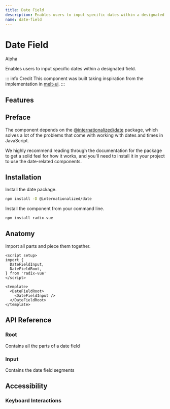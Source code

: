 ```yaml
---
title: Date Field
description: Enables users to input specific dates within a designated field.
name: date-field
---
```


# Date Field

<Badge>Alpha</Badge>

<Description>
Enables users to input specific dates within a designated field.
</Description>

<ComponentPreview name="DateField" />

::: info Credit
This component was built taking inspiration from the implementation in [melt-ui](https://github.com/melt-ui/melt-ui).
:::

## Features

<Highlights
  :features="[
    'Full keyboard navigation',
    'Can be controlled or uncontrolled',
    'Focus is fully managed',
    'Localization support',
    'Highly composable',
    'Accessible by default',
    'Supports both date and date-time formats'
  ]"
/>

## Preface

The component depends on the [@internationalized/date](https://react-spectrum.adobe.com/internationalized/date/index.html) package, which solves a lot of the problems that come with working with dates and times in JavaScript.

We highly recommend reading through the documentation for the package to get a solid feel for how it works, and you'll need to install it in your project to use the date-related components.

## Installation

Install the date package.

```bash
npm install -D @internationalized/date
```

Install the component from your command line.

```bash
npm install radix-vue
```

## Anatomy

Import all parts and piece them together.

```vue
<script setup>
import {
  DateFieldInput,
  DateFieldRoot,
} from 'radix-vue'
</script>

<template>
  <DateFieldRoot>
    <DateFieldInput />
  </DateFieldRoot>
</template>
```

## API Reference

### Root

Contains all the parts of a date field

<!-- @include: @/meta/DateFieldRoot.md -->

### Input

Contains the date field segments

<!-- @include: @/meta/DateFieldInput.md -->

## Accessibility

### Keyboard Interactions

<KeyboardTable
  :data="[
    {
      keys: ['Tab'],
      description: 'When focus moves onto the date field, focuses the first segment.'
    },
    {
      keys: ['ArrowLeft', 'ArrowRight'],
      description:
      `
         Navigates between the date field segments.
      `
    },
    {
      keys: ['ArrowUp', 'ArrowDown'],
      description: 'Increments/changes the value of the segment.'
    },
    {
      keys: ['0-9'],
      description: `
          When the focus is on a numeric <Code>DateFieldInput</Code>, it types in the number and focuses the next segment if the next input would result in an invalid value.
      `
    },
    {
      keys: ['Backspace'],
      description: 'Deletes a digit from the focused numeric segments.'
    },
    {
      keys: ['A', 'P'],
      description: 'When the focus is on the day period, it sets it to AM or PM.'
    }
  ]"
/>
